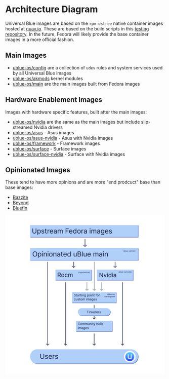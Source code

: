 # Architecture Diagram

Universal Blue images are based on the `rpm-ostree` native container images hosted at [quay.io](https://quay.io/organization/fedora-ostree-desktops). These are based on the build scripts in this [testing repository](https://gitlab.com/fedora/ostree/ci-test). In the future, Fedora will likely provide the base container images in a more official fashion.

## Main Images

- [ublue-os/config](https://github.com/ublue-os/config) are a collection of `udev` rules and system services used by all Universal Blue images
- [ublue-os/akmods](https://github.com/ublue-os/akmods) kernel modules 
- [ublue-os/main](https://github.com/ublue-os/main) are the main images built from Fedora images 

## Hardware Enablement Images

Images with hardware specific features, built after the main images:

- [ublue-os/nvidia](https://github.com/ublue-os/nvidia) are the same as the main images but include slip-streamed Nvidia drivers
- [ublue-os/asus](https://github.com/ublue-os/asus) - Asus images
- [ublue-os/asus-nvidia](https://github.com/ublue-os/asus-nvidia) - Asus with Nvidia images
- [ublue-os/framework](https://github.com/ublue-os/framework) - Framework images
- [ublue-os/surface](https://github.com/ublue-os/surface) - Surface images
- [ublue-os/surface-nvidia](https://github.com/ublue-os/surface-nvidia) - Surface with Nvidia images

## Opinionated Images 

These tend to have more opinions and are more "end prodcuct" base than base images: 
  
- [Bazzite](https://github.com/ublue-os/bazzite/)
- [Beyond](https://github.com/ublue-os/beyond)
- [Bluefin](https://github.com/ublue-os/bluefin)


![Graph of the uBlue structure. Upstream Fedora images on the top, and only the opinionated main inherits from it. Users are on the bottom, and users get the Universal Blue main image, a hypothetical image intended for Amd gpus and another existing one for Nvidia gpus. A starting point image inherits from the main, Amd and Nvidia images, and it is intended for further customization by tinkerers into community-built images.](ublue-architecture-graph.png)
